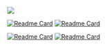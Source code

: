 <picture>
  <source
    srcset="https://github-readme-stats.vercel.app/api?username=henrykhsa&show_icons=true&theme=dark"
    media="(prefers-color-scheme: dark)"
  />
  <source
    srcset="https://github-readme-stats.vercel.app/api?username=henrykhsa&show_icons=true"
    media="(prefers-color-scheme: light), (prefers-color-scheme: no-preference)"
  />
  <img src="https://github-readme-stats.vercel.app/api?username=henrykhsa&show_icons=true" />
</picture>

<picture>
  <source
    srcset="https://github-readme-stats.vercel.app/api/top-langs/?username=henrykhsa&layout=donut"
    media="(preferes-colos-scheme: dark)"
  />
</picture>

[![Readme Card](https://github-readme-stats.vercel.app/api/pin/?username=henrykhsa&repo=super_trunfo&show_owner=true&theme=dark#gh-dark-mode-only)](https://github.com/henrykhsa/super_trunfo) 
[![Readme Card](https://github-readme-stats.vercel.app/api/pin/?username=henrykhsa&repo=super_trunfo&show_owner=true&theme=default#gh-light-mode-only)](https://github.com/henrykhsa/super_trunfo) 

[![Readme Card](https://github-readme-stats.vercel.app/api/pin/?username=henrykhsa&repo=Lau&show_owner=true&theme=dark#gh-dark-mode-only)](https://github.com/henrykhsa/Lau)
[![Readme Card](https://github-readme-stats.vercel.app/api/pin/?username=henrykhsa&repo=Lau&show_owner=true&theme=default#gh-light-mode-only)](https://github.com/henrykhsa/Lau)

